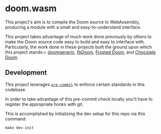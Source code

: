 # doom.wasm

This project's aim is to compile the Doom source to WebAssembly, producing a module with a small and easy-to-understand interface.

This project takes advantage of much work done previously by others to make the Doom source code easy to build and easy to interface with. Particularly, the work done in these projects built the ground upon which this project stands:=
[doomgeneric](https://github.com/ozkl/doomgeneric), [fbDoom](https://github.com/maximevince/fbDOOM), [Frosted Doom](https://github.com/insane-adding-machines/DOOM), and [Chocolate Doom](https://github.com/chocolate-doom/chocolate-doom).

## Development

This project leverages [`pre-commit`](https://pre-commit.com/) to enforce certain standards in this codebase.

In order to take advantage of this pre-commit check locally you'll have to register the appropriate hooks with git.

This is accomplished by initializing the dev setup for this repo via this command:

```
make dev-init
```
